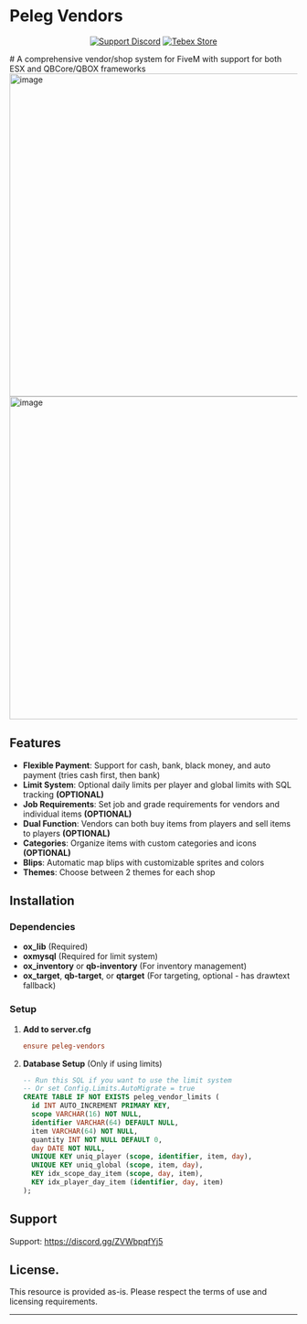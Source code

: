 # Peleg Vendors
<div align="center">

[![Support Discord](https://img.shields.io/badge/Support%20Discord-5865F2?logo=discord&logoColor=white)](https://discord.gg/ZVWbpqfYj5)
[![Tebex Store](https://img.shields.io/badge/Tebex%20Store-111111)](https://peleg-development.tebex.io/)

</div>
# A comprehensive vendor/shop system for FiveM with support for both ESX and QBCore/QBOX frameworks


<img width="1022" height="565" alt="image" src="https://github.com/user-attachments/assets/0fa14313-0e5f-41e4-82bd-7111944f4a05" />
<img width="1022" height="565" alt="image" src="https://github.com/user-attachments/assets/c6103c84-704f-4afe-8dc8-62ad7448d2b0" />

## Features

- **Flexible Payment**: Support for cash, bank, black money, and auto payment (tries cash first, then bank)
- **Limit System**: Optional daily limits per player and global limits with SQL tracking **(OPTIONAL)**
- **Job Requirements**: Set job and grade requirements for vendors and individual items **(OPTIONAL)**
- **Dual Function**: Vendors can both buy items from players and sell items to players **(OPTIONAL)**
- **Categories**: Organize items with custom categories and icons **(OPTIONAL)**
- **Blips**: Automatic map blips with customizable sprites and colors
- **Themes**: Choose between 2 themes for each shop 

## Installation

### Dependencies

- **ox_lib** (Required)
- **oxmysql** (Required for limit system)
- **ox_inventory** or **qb-inventory** (For inventory management)
- **ox_target**, **qb-target**, or **qtarget** (For targeting, optional - has drawtext fallback)

### Setup

1. **Add to server.cfg**
   ```cfg
   ensure peleg-vendors
   ```

2. **Database Setup** (Only if using limits)
   ```sql
   -- Run this SQL if you want to use the limit system
   -- Or set Config.Limits.AutoMigrate = true
   CREATE TABLE IF NOT EXISTS peleg_vendor_limits (
     id INT AUTO_INCREMENT PRIMARY KEY,
     scope VARCHAR(16) NOT NULL,        
     identifier VARCHAR(64) DEFAULT NULL, 
     item VARCHAR(64) NOT NULL,
     quantity INT NOT NULL DEFAULT 0,
     day DATE NOT NULL,
     UNIQUE KEY uniq_player (scope, identifier, item, day),
     UNIQUE KEY uniq_global (scope, item, day),
     KEY idx_scope_day_item (scope, day, item),
     KEY idx_player_day_item (identifier, day, item)
   );
   ```

## Support
Support: https://discord.gg/ZVWbpqfYj5

## License.

This resource is provided as-is. Please respect the terms of use and licensing requirements.

---
